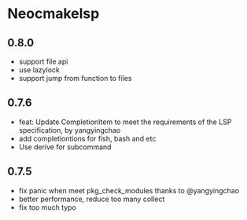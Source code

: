 # Neocmakelsp

## 0.8.0

- support file api
- use lazylock
- support jump from function to files

## 0.7.6

- feat: Update CompletionItem to meet the requirements of the LSP specification, by yangyingchao
- add completiontions for fish, bash and etc
- Use derive for subcommand

## 0.7.5

- fix panic when meet pkg_check_modules thanks to @yangyingchao
- better performance, reduce too many collect
- fix too much typo
